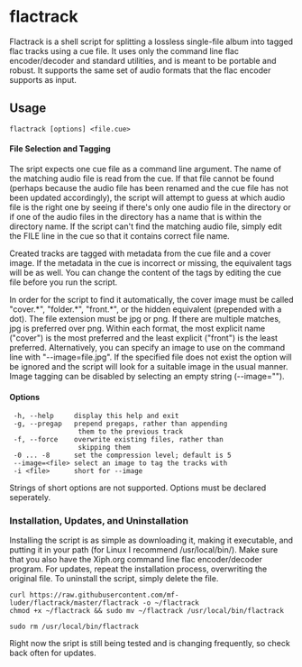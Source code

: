 # flactrack

Flactrack is a shell script for splitting a lossless single-file album into tagged flac tracks using a cue file. It uses only the command line flac encoder/decoder and standard utilities, and is meant to be portable and robust. It supports the same set of audio formats that the flac encoder supports as input.

## Usage

    flactrack [options] <file.cue>

#### File Selection and Tagging
The sript expects one cue file as a command line argument. The name of the matching audio file is read from the cue. If that file cannot be found (perhaps because the audio file has been renamed and the cue file has not been updated accordingly), the script will attempt to guess at which audio file is the right one by seeing if there's only one audio file in the directory or if one of the audio files in the directory has a name that is within the directory name. If the script can't find the matching audio file, simply edit the FILE line in the cue so that it contains correct file name.

Created tracks are tagged with metadata from the cue file and a cover image. If the metadata in the cue is incorrect or missing, the equivalent tags will be as well. You can change the content of the tags by editing the cue file before you run the script.

In order for the script to find it automatically, the cover image must be called "cover.\*", "folder.\*", "front.\*", or the hidden equivalent (prepended with a dot). The file extension must be jpg or png. If there are multiple matches, jpg is preferred over png. Within each format, the most explicit name ("cover")  is the most preferred and the least explicit ("front") is the least preferred. Alternatively, you can specify an image to use on the command line with "--image=file.jpg". If the specified file does not exist the option will be ignored and the script will look for a suitable image in the usual manner. Image tagging can be disabled by selecting an empty string (--image="").

#### Options
     -h, --help     display this help and exit  
     -g, --pregap   prepend pregaps, rather than appending  
                     them to the previous track  
     -f, --force    overwrite existing files, rather than  
                     skipping them  
     -0 ... -8      set the compression level; default is 5  
     --image=<file> select an image to tag the tracks with  
     -i <file>      short for --image  
Strings of short options are not supported. Options must be declared seperately.

### Installation, Updates, and Uninstallation
Installing the script is as simple as downloading it, making it executable, and putting it in your path (for Linux I recommend /usr/local/bin/). Make sure that you also have the Xiph.org command line flac encoder/decoder program. For updates, repeat the installation process, overwriting the original file. To uninstall the script, simply delete the file.

    curl https://raw.githubusercontent.com/mf-luder/flactrack/master/flactrack -o ~/flactrack
    chmod +x ~/flactrack && sudo mv ~/flactrack /usr/local/bin/flactrack
    
    sudo rm /usr/local/bin/flactrack

Right now the sript is still being tested and is changing frequently, so check back often for updates.
